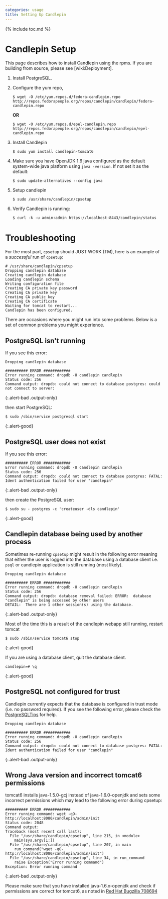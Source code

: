 ```yaml
---
categories: usage
title: Setting Up Candlepin
---
```

{% include toc.md %}

# Candlepin Setup

This page describes how to install Candlepin using the rpms. If you are building from source, please
see [wiki:Deployment].

1. Install PostgreSQL.
1. Configure the yum repo, 

   ```console
   $ wget -O /etc/yum.repos.d/fedora-candlepin.repo http://repos.fedorapeople.org/repos/candlepin/candlepin/fedora-candlepin.repo 
   ```

   **OR**

   ```console
   $ wget -O /etc/yum.repos.d/epel-candlepin.repo http://repos.fedorapeople.org/repos/candlepin/candlepin/epel-candlepin.repo
   ```
1. Install Candlepin

   ```console
   $ sudo yum install candlepin-tomcat6
   ```

1. Make sure you have OpenJDK 1.6 java configured as the default system-wide
   java platform using `java -version`. If not set it as the default:

   ```console
   $ sudo update-alternatives --config java
   ```

1. Setup candlepin

   ```console
   $ sudo /usr/share/candlepin/cpsetup
   ```

1. Verify Candlepin is running:

   ```console
   $ curl -k -u admin:admin https://localhost:8443/candlepin/status
   ```

# Troubleshooting
For the most part, `cpsetup` should JUST WORK (TM), here is an example of a *successful* run of `cpsetup`:

```console
# /usr/share/candlepin/cpsetup
Dropping candlepin database
Creating candlepin database
Loading candlepin schema
Writing configuration file
Creating CA private key password
Creating CA private key
Creating CA public key
Creating CA certificate
Waiting for tomcat to restart...
Candlepin has been configured.
```

There are occasions where you might run into some problems. Below is a set of common problems you might experience.

## PostgreSQL isn't running

If you see this error:

```text
Dropping candlepin database

########## ERROR ############
Error running command: dropdb -U candlepin candlepin
Status code: 256
Command output: dropdb: could not connect to database postgres: could not connect to server: 
```
{:.alert-bad .output-only}
<!--
  These error message blocks are marked as text because if they were marked as 'console', Pygments
  would interpret the hash mark as a prompt and highlight it incorrectly.  We use the .output-only
  class to get the highlighting correct.
-->

then start PostgreSQL:

```console
$ sudo /sbin/service postgresql start
```
{:.alert-good}

## PostgreSQL user does not exist

If you see this error:

```text
########## ERROR ############
Error running command: dropdb -U candlepin candlepin
Status code: 256
Command output: dropdb: could not connect to database postgres: FATAL:  Ident authentication failed for user "candlepin"
```
{:.alert-bad .output-only}

then create the PostgreSQL user:

```console
$ sudo su - postgres -c 'createuser -dls candlepin'
```
{:.alert-good}

## Candlepin database being used by another process
Sometimes re-running `cpsetup` might result in the following error meaning that
either the user is logged into the database using a database client i.e. `psql`
or candlepin application is still running (most likely).

```text
Dropping candlepin database

########## ERROR ############
Error running command: dropdb -U candlepin candlepin
Status code: 256
Command output: dropdb: database removal failed: ERROR:  database "candlepin" is being accessed by other users
DETAIL:  There are 1 other session(s) using the database.
```
{:.alert-bad .output-only}

Most of the time this is a result of the candlepin webapp still running, restart tomcat

```console
$ sudo /sbin/service tomcat6 stop
```
{:.alert-good}

If you are using a database client, quit the database client.

```psql
candlepin=# \q
```
{:.alert-good}

## PostgreSQL not configured for trust
Candlepin currently expects that the database is configured in trust mode (i.e.
no password required).  If you see the following error, please check the
[PostgreSQLTips](developer_deployment.html#postgresql-tips) for help.

```text
Dropping candlepin database
 
########## ERROR ############
Error running command: dropdb -U candlepin candlepin
Status code: 256
Command output: dropdb: could not connect to database postgres: FATAL:  Ident authentication failed for user "candlepin"
```
{:.alert-bad .output-only}

## Wrong Java version and incorrect tomcat6 permissions
tomcat6 installs java-1.5.0-gcj instead of java-1.6.0-openjdk and sets some
incorrect permissions which may lead to the following error during cpsetup:

```text
########## ERROR ############
Error running command: wget -qO- http://localhost:8080/candlepin/admin/init
Status code: 2048
Command output: 
Traceback (most recent call last):
  File "/usr/share/candlepin/cpsetup", line 215, in <module>
    main(sys.argv[1:])
  File "/usr/share/candlepin/cpsetup", line 207, in main
    run_command("wget -qO- http://localhost:8080/candlepin/admin/init")
  File "/usr/share/candlepin/cpsetup", line 34, in run_command
    raise Exception("Error running command")
Exception: Error running command
```
{:.alert-bad .output-only}

Please make sure that you have installed java-1.6.x-openjdk and check if
permissions are correct for tomcat6, as noted in [Red Hat Bugzilla
708694](https://bugzilla.redhat.com/show_bug.cgi?id=708694)

